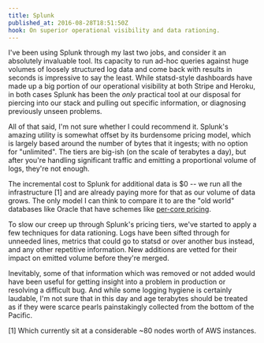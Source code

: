 ```yaml
---
title: Splunk
published_at: 2016-08-28T18:51:50Z
hook: On superior operational visibility and data rationing.
---
```


I've been using Splunk through my last two jobs, and consider it an absolutely
invaluable tool. Its capacity to run ad-hoc queries against huge volumes of
loosely structured log data and come back with results in seconds is impressive
to say the least. While statsd-style dashboards have made up a big portion of
our operational visibility at both Stripe and Heroku, in both cases Splunk has
been the _only_ practical tool at our disposal for piercing into our stack and
pulling out specific information, or diagnosing previously unseen problems.

All of that said, I'm not sure whether I could recommend it. Splunk's amazing
utility is somewhat offset by its burdensome pricing model, which is largely
based around the number of bytes that it ingests; with no option for
"unlimited". The tiers are big-ish (on the scale of terabytes a day), but after
you're handling significant traffic and emitting a proportional volume of logs,
they're not enough.

The incremental cost to Splunk for additional data is $0 -- we run all the
infrastructure [1] and are already paying more for that as our volume of data
grows. The only model I can think to compare it to are the "old world"
databases like Oracle that have schemes like [per-core
pricing][oracle-pricing].

To slow our creep up through Splunk's pricing tiers, we've started to apply a
few techniques for data rationing. Logs have been sifted through for unneeded
lines, metrics that could go to statsd or over another bus instead, and any
other repetitive information. New additions are vetted for their impact on
emitted volume before they're merged.

Inevitably, some of that information which was removed or not added would have
been useful for getting insight into a problem in production or resolving a
difficult bug. And while some logging hygiene is certainly laudable, I'm not
sure that in this day and age terabytes should be treated as if they were
scarce pearls painstakingly collected from the bottom of the Pacific.

[1] Which currently sit at a considerable ~80 nodes worth of AWS instances.

[oracle-pricing]: https://en.wikipedia.org/wiki/Oracle_Database#Pricing

